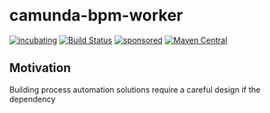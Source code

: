 # camunda-bpm-worker



[![incubating](https://img.shields.io/badge/lifecycle-INCUBATING-orange.svg)](https://github.com/holisticon#open-source-lifecycle)
[![Build Status](https://github.com/holunda-io/camunda-bpm-worker/workflows/Development%20branches/badge.svg)](https://github.com/holunda-io/camunda-bpm-worker/actions)
[![sponsored](https://img.shields.io/badge/sponsoredBy-Holisticon-RED.svg)](https://holisticon.de/)
[![Maven Central](https://maven-badges.herokuapp.com/maven-central/io.holunda.camunda.worker/camunda-bpm-worker/badge.svg)](https://maven-badges.herokuapp.com/maven-central/io.holunda.camunda.worker/camunda-bpm-worker)

## Motivation

Building process automation solutions require a careful design if the dependency 

